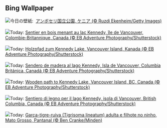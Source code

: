 ## Bing Wallpaper
![](https://www.bing.com/th?id=OHR.ElephantsAmboseli_JA-JP9387144040_UHD.jpg&w=1000)今日の壁紙: &nbsp;[アンボセリ国立公園, ケニア (© Ruzdi Ekenheim/Getty Images)](https://www.bing.com/th?id=OHR.ElephantsAmboseli_JA-JP9387144040_UHD.jpg)
<br><br/>
![](https://www.bing.com/th?id=OHR.TofinoVancouver_FR-FR7602637860_UHD.jpg&w=1000)Today: [Sentier en bois menant au lac Kennedy, île de Vancouver, Colombie-Britannique, Canada (© EB Adventure Photography/Shutterstock)](https://www.bing.com/th?id=OHR.TofinoVancouver_FR-FR7602637860_UHD.jpg)
<br><br/>
![](https://www.bing.com/th?id=OHR.TofinoVancouver_DE-DE0365481347_UHD.jpg&w=1000)Today: [Holzpfad zum Kennedy Lake, Vancouver Island, Kanada (© EB Adventure Photography/Shutterstock)](https://www.bing.com/th?id=OHR.TofinoVancouver_DE-DE0365481347_UHD.jpg)
<br><br/>
![](https://www.bing.com/th?id=OHR.TofinoVancouver_ES-ES1346437270_UHD.jpg&w=1000)Today: [Sendero de madera al lago Kennedy, Isla de Vancouver, Columbia Británica, Canadá (© EB Adventure Photography/Shutterstock)](https://www.bing.com/th?id=OHR.TofinoVancouver_ES-ES1346437270_UHD.jpg)
<br><br/>
![](https://www.bing.com/th?id=OHR.TofinoVancouver_EN-GB3629180467_UHD.jpg&w=1000)Today: [Wooden path to Kennedy Lake, Vancouver Island, BC, Canada (© EB Adventure Photography/Shutterstock)](https://www.bing.com/th?id=OHR.TofinoVancouver_EN-GB3629180467_UHD.jpg)
<br><br/>
![](https://www.bing.com/th?id=OHR.TofinoVancouver_IT-IT8944442230_UHD.jpg&w=1000)Today: [Sentiero di legno per il lago Kennedy, isola di Vancouver, British Columbia, Canada (© EB Adventure Photography/Shutterstock)](https://www.bing.com/th?id=OHR.TofinoVancouver_IT-IT8944442230_UHD.jpg)
<br><br/>
![](https://www.bing.com/th?id=OHR.DiadosPais_PT-BR1045421907_UHD.jpg&w=1000)Today: [Garça-tigre-ruiva (Tigrisoma lineatum) adulta e filhote no ninho, Mato Grosso, Pantanal (© Ben Cranke/Minden)](https://www.bing.com/th?id=OHR.DiadosPais_PT-BR1045421907_UHD.jpg)
<br><br/>
